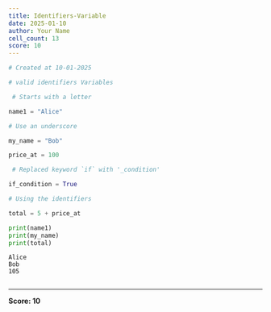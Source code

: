 ```yaml
---
title: Identifiers-Variable
date: 2025-01-10
author: Your Name
cell_count: 13
score: 10
---
```


```python
# Created at 10-01-2025
```


```python
# valid identifiers Variables
```


```python
 # Starts with a letter
```


```python
name1 = "Alice" 
```


```python
# Use an underscore
```


```python
my_name = "Bob"       
```


```python
price_at = 100
```


```python
 # Replaced keyword `if` with '_condition'
```


```python
if_condition = True
```


```python
# Using the identifiers
```


```python
total = 5 + price_at
```


```python
print(name1)
print(my_name)
print(total)
```

    Alice
    Bob
    105



```python

```


---
**Score: 10**
